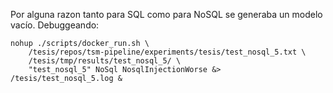 Por alguna razon tanto para SQL como para NoSQL se generaba un modelo vacío. Debuggeando:
```
nohup ./scripts/docker_run.sh \
    /tesis/repos/tsm-pipeline/experiments/tesis/test_nosql_5.txt \
    /tesis/tmp/results/test_nosql_5/ \
    "test_nosql_5" NoSql NosqlInjectionWorse &> /tesis/test_nosql_5.log &
```